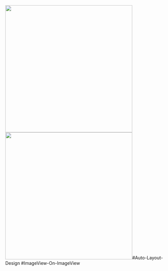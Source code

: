 <img src= "https://user-images.githubusercontent.com/82731243/198824200-a15c8de0-37a8-48a0-9262-18c143b70f7f.png" data-canonical-src="https://gyazo.com/eb5c5741b6a9a16c692170a41a49c858.png" width="400"/>
<img src= "https://user-images.githubusercontent.com/82731243/198824212-af7b4385-edd2-4ae6-9a02-0f57b14b7335.png" width=400)

#Auto-Layout-Design
#ImageView-On-ImageView

